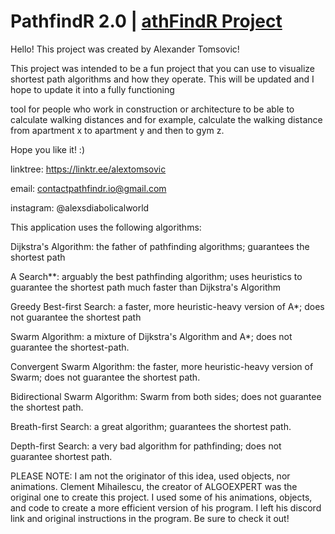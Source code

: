 # PathfindR 2.0 | [athFindR Project](https://alexandertomsovic.github.io/pathfindr/)

Hello! This project was created by Alexander Tomsovic!

This project was intended to be a fun project that you can use to visualize shortest path algorithms and how they operate. This will be updated and I hope to update it into a fully functioning

tool for people who work in construction or architecture to be able to calculate walking distances and for example, calculate the walking distance from apartment x to apartment y and then to gym z.

Hope you like it! :)

linktree: https://linktr.ee/alextomsovic

email: contactpathfindr.io@gmail.com

instagram: @alexsdiabolicalworld


This application uses the following algorithms:

Dijkstra's Algorithm: the father of pathfinding algorithms; guarantees the shortest path

A Search**: arguably the best pathfinding algorithm; uses heuristics to guarantee the shortest path much faster than Dijkstra's Algorithm

Greedy Best-first Search: a faster, more heuristic-heavy version of A*; does not guarantee the shortest path

Swarm Algorithm: a mixture of Dijkstra's Algorithm and A*; does not guarantee the shortest-path.

Convergent Swarm Algorithm: the faster, more heuristic-heavy version of Swarm; does not guarantee the shortest path.

Bidirectional Swarm Algorithm: Swarm from both sides; does not guarantee the shortest path.

Breath-first Search: a great algorithm; guarantees the shortest path.

Depth-first Search: a very bad algorithm for pathfinding; does not guarantee shortest path. 

PLEASE NOTE: I am not the originator of this idea, used objects, nor animations. Clement Mihailescu, the creator of ALGOEXPERT was the original one to create this project. I used some of his animations, objects, and code to create a more efficient version of his program. I left his discord link and original instructions in the program. Be sure to check it out! 
